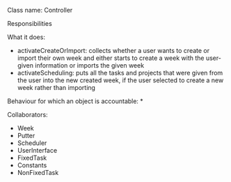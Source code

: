 Class name: Controller

Responsibilities

What it does: 
* activateCreateOrImport: collects whether a user wants to create or import their own week and either starts to create a week with the user-given information or imports the given week
* activateScheduling: puts all the tasks and projects that were given from the user into the new created week, if the user selected to create a new week rather than importing

Behaviour for which an object is accountable:
* 

Collaborators:
* Week
* Putter
* Scheduler
* UserInterface
* FixedTask
* Constants
* NonFixedTask